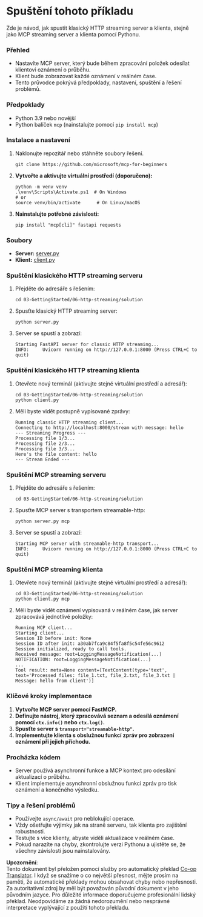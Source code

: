 <!--
CO_OP_TRANSLATOR_METADATA:
{
  "original_hash": "67ecbca6a060477ded3e13ddbeba64f7",
  "translation_date": "2025-08-19T15:45:24+00:00",
  "source_file": "03-GettingStarted/06-http-streaming/solution/python/README.md",
  "language_code": "cs"
}
-->
# Spuštění tohoto příkladu

Zde je návod, jak spustit klasický HTTP streaming server a klienta, stejně jako MCP streaming server a klienta pomocí Pythonu.

### Přehled

- Nastavíte MCP server, který bude během zpracování položek odesílat klientovi oznámení o průběhu.
- Klient bude zobrazovat každé oznámení v reálném čase.
- Tento průvodce pokrývá předpoklady, nastavení, spuštění a řešení problémů.

### Předpoklady

- Python 3.9 nebo novější
- Python balíček `mcp` (nainstalujte pomocí `pip install mcp`)

### Instalace a nastavení

1. Naklonujte repozitář nebo stáhněte soubory řešení.

   ```pwsh
   git clone https://github.com/microsoft/mcp-for-beginners
   ```

1. **Vytvořte a aktivujte virtuální prostředí (doporučeno):**

   ```pwsh
   python -m venv venv
   .\venv\Scripts\Activate.ps1  # On Windows
   # or
   source venv/bin/activate      # On Linux/macOS
   ```

1. **Nainstalujte potřebné závislosti:**

   ```pwsh
   pip install "mcp[cli]" fastapi requests
   ```

### Soubory

- **Server:** [server.py](../../../../../../03-GettingStarted/06-http-streaming/solution/python/server.py)
- **Klient:** [client.py](../../../../../../03-GettingStarted/06-http-streaming/solution/python/client.py)

### Spuštění klasického HTTP streaming serveru

1. Přejděte do adresáře s řešením:

   ```pwsh
   cd 03-GettingStarted/06-http-streaming/solution
   ```

2. Spusťte klasický HTTP streaming server:

   ```pwsh
   python server.py
   ```

3. Server se spustí a zobrazí:

   ```
   Starting FastAPI server for classic HTTP streaming...
   INFO:     Uvicorn running on http://127.0.0.1:8000 (Press CTRL+C to quit)
   ```

### Spuštění klasického HTTP streaming klienta

1. Otevřete nový terminál (aktivujte stejné virtuální prostředí a adresář):

   ```pwsh
   cd 03-GettingStarted/06-http-streaming/solution
   python client.py
   ```

2. Měli byste vidět postupně vypisované zprávy:

   ```text
   Running classic HTTP streaming client...
   Connecting to http://localhost:8000/stream with message: hello
   --- Streaming Progress ---
   Processing file 1/3...
   Processing file 2/3...
   Processing file 3/3...
   Here's the file content: hello
   --- Stream Ended ---
   ```

### Spuštění MCP streaming serveru

1. Přejděte do adresáře s řešením:
   ```pwsh
   cd 03-GettingStarted/06-http-streaming/solution
   ```
2. Spusťte MCP server s transportem streamable-http:
   ```pwsh
   python server.py mcp
   ```
3. Server se spustí a zobrazí:
   ```
   Starting MCP server with streamable-http transport...
   INFO:     Uvicorn running on http://127.0.0.1:8000 (Press CTRL+C to quit)
   ```

### Spuštění MCP streaming klienta

1. Otevřete nový terminál (aktivujte stejné virtuální prostředí a adresář):
   ```pwsh
   cd 03-GettingStarted/06-http-streaming/solution
   python client.py mcp
   ```
2. Měli byste vidět oznámení vypisovaná v reálném čase, jak server zpracovává jednotlivé položky:
   ```
   Running MCP client...
   Starting client...
   Session ID before init: None
   Session ID after init: a30ab7fca9c84f5fa8f5c54fe56c9612
   Session initialized, ready to call tools.
   Received message: root=LoggingMessageNotification(...)
   NOTIFICATION: root=LoggingMessageNotification(...)
   ...
   Tool result: meta=None content=[TextContent(type='text', text='Processed files: file_1.txt, file_2.txt, file_3.txt | Message: hello from client')]
   ```

### Klíčové kroky implementace

1. **Vytvořte MCP server pomocí FastMCP.**
2. **Definujte nástroj, který zpracovává seznam a odesílá oznámení pomocí `ctx.info()` nebo `ctx.log()`.**
3. **Spusťte server s `transport="streamable-http"`.**
4. **Implementujte klienta s obslužnou funkcí zpráv pro zobrazení oznámení při jejich příchodu.**

### Procházka kódem
- Server používá asynchronní funkce a MCP kontext pro odesílání aktualizací o průběhu.
- Klient implementuje asynchronní obslužnou funkci zpráv pro tisk oznámení a konečného výsledku.

### Tipy a řešení problémů

- Používejte `async/await` pro neblokující operace.
- Vždy ošetřujte výjimky jak na straně serveru, tak klienta pro zajištění robustnosti.
- Testujte s více klienty, abyste viděli aktualizace v reálném čase.
- Pokud narazíte na chyby, zkontrolujte verzi Pythonu a ujistěte se, že všechny závislosti jsou nainstalovány.

**Upozornění**:  
Tento dokument byl přeložen pomocí služby pro automatický překlad [Co-op Translator](https://github.com/Azure/co-op-translator). I když se snažíme o co největší přesnost, mějte prosím na paměti, že automatické překlady mohou obsahovat chyby nebo nepřesnosti. Za autoritativní zdroj by měl být považován původní dokument v jeho původním jazyce. Pro důležité informace doporučujeme profesionální lidský překlad. Neodpovídáme za žádná nedorozumění nebo nesprávné interpretace vyplývající z použití tohoto překladu.